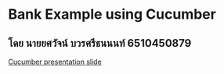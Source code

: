 # Bank Example using Cucumber
## โดย นายยศวัจน์ บวรศรีธนนนท์ 6510450879
[Cucumber presentation slide](https://github.com/ladyusa/cucumber-atm/blob/master/cucumber.pdf)
